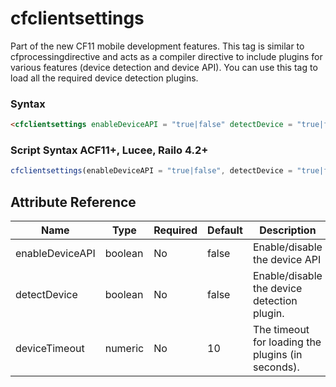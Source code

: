 # cfclientsettings

Part of the new CF11 mobile development features. This tag is similar to cfprocessingdirective and acts as a compiler directive to include plugins for various features (device detection and device API). You can use this tag to load all the required device detection plugins.

### Syntax

```html
<cfclientsettings enableDeviceAPI = "true|false" detectDevice = "true|false" deviceTimeout = Number >
```

### Script Syntax ACF11+, Lucee, Railo 4.2+

```javascript
cfclientsettings(enableDeviceAPI = "true|false", detectDevice = "true|false", deviceTimeout = Number); 
```

## Attribute Reference

| Name | Type | Required | Default | Description |
| --- | --- | --- | --- | --- |
| enableDeviceAPI | boolean | No | false | Enable/disable the device API |
| detectDevice | boolean | No | false | Enable/disable the device detection plugin. |
| deviceTimeout | numeric | No | 10 | The timeout for loading the plugins (in seconds). |
